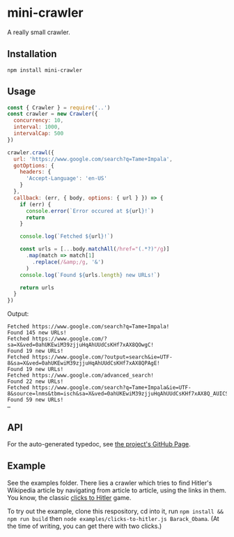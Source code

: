 # mini-crawler
A really small crawler.

## Installation
```
npm install mini-crawler
```

## Usage
```javascript
const { Crawler } = require('..')
const crawler = new Crawler({
  concurrency: 10,
  interval: 1000,
  intervalCap: 500
})

crawler.crawl({
  url: 'https://www.google.com/search?q=Tame+Impala',
  gotOptions: {
    headers: {
      'Accept-Language': 'en-US'
    }
  },
  callback: (err, { body, options: { url } }) => {
    if (err) {
      console.error(`Error occured at ${url}!`)
      return
    }

    console.log(`Fetched ${url}!`)

    const urls = [...body.matchAll(/href="(.*?)"/g)]
      .map(match => match[1]
        .replace(/&amp;/g, '&')
      )
    console.log(`Found ${urls.length} new URLs!`)

    return urls
  }
})
```

Output:
```
Fetched https://www.google.com/search?q=Tame+Impala!
Found 145 new URLs!
Fetched https://www.google.com/?sa=X&ved=0ahUKEwiM39zjjuHqAhUUdCsKHf7xAX8QOwgC!
Found 19 new URLs!
Fetched https://www.google.com/?output=search&ie=UTF-8&sa=X&ved=0ahUKEwiM39zjjuHqAhUUdCsKHf7xAX8QPAgE!
Found 19 new URLs!
Fetched https://www.google.com/advanced_search!
Found 22 new URLs!
Fetched https://www.google.com/search?q=Tame+Impala&ie=UTF-8&source=lnms&tbm=isch&sa=X&ved=0ahUKEwiM39zjjuHqAhUUdCsKHf7xAX8Q_AUICSgC!
Found 59 new URLs!
…
```

## API
For the auto-generated typedoc, see [the project's GitHub Page](https://trustedtomato.github.io/mini-crawler/).

## Example
See the examples folder.
There lies a crawler which tries to find Hitler's Wikipedia article
by navigating from article to article, using the links in them.
You know, the classic [clicks to Hitler](https://en.wikipedia.org/wiki/Wikipedia:Wiki_Game) game.

To try out the example,
clone this respository,
cd into it,
run `npm install && npm run build` then `node examples/clicks-to-hitler.js Barack_Obama`.
(At the time of writing, you can get there with two clicks.)